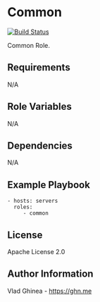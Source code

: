 Common
=========

[![Build Status](https://travis-ci.com/vladgh/ansible-role-common.svg?branch=master)](https://travis-ci.com/vghn/ansible-role-common)

Common Role.

Requirements
------------

N/A

Role Variables
--------------

N/A

Dependencies
------------

N/A

Example Playbook
----------------

    - hosts: servers
      roles:
         - common

License
-------

Apache License 2.0

Author Information
------------------

Vlad Ghinea - <https://ghn.me>
